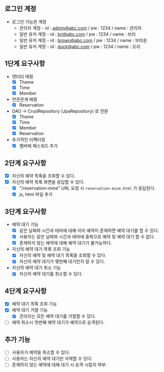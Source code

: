 ## 로그인 계정

- 로그인 가능한 계정
    - 관리자 계정 - id : admin@abc.com / pw : 1234 / name : 관리자
    - 일반 유저 계정 - id : bri@abc.com / pw : 1234 / name : 브리
    - 일반 유저 계정 - id : brown@abc.com / pw : 1234 / name : 브라운
    - 일반 유저 계정 - id : duck@abc.com / pw : 1234 / name : 오리

## 1단계 요구사항

- 엔티티 매핑
    - [x] Theme
    - [x] Time
    - [x] Member
- 연관관계 매핑
    - [x] Reservation
- DAO -> CrudRepository (JpaRepository) 로 전환
    - [x] Theme
    - [x] Time
    - [x] Member
    - [x] Reservation
- 추가적인 리팩터링
    - [x] 멤버에 패스워드 추가

## 2단계 요구사항

- [x] 자신의 예약 목록을 조회할 수 있다.
- [x] 자신의 예약 목록 화면을 응답할 수 있다.
    - [x] "/reservation-mine" URL 요청 시 `reservation-mine.html` 가 응답된다.
    - [x] js, html 파일 추가

## 3단계 요구사항

- 예약 대기 기능
    - [x] 같은 날짜와 시간과 테마에 대해 이미 예약이 존재하면 예약 대기를 할 수 있다.
    - [x] 사용자는 같은 날짜와 시간과 테마에 중복으로 예약 및 예약 대기 할 수 없다.
    - [x] 존재하지 않는 예약에 대해 예약 대기가 불가능하다.

- 자신의 예약 대기 목록 조회 기능
    - [x] 자신의 예약 및 예약 대기 목록을 조회할 수 있다.
    - [x] 자신의 예약 대기가 몇번째 대기인지 알 수 있다.

- 자신의 예약 대기 취소 기능
    - [x] 자신의 예약 대기를 취소할 수 있다.

## 4단계 요구사항

- [x] 예약 대기 목록 조회 기능
- [x] 예약 대기 거절 기능
    - [x] 관리자는 모든 예약 대기를 거절할 수 있다.
- [ ] 예약 취소시 첫번째 예약 대기가 예약으로 승격된다.

## 추가 기능

- [ ] 사용자가 예약을 취소할 수 있다.
- [ ] 사용자는 자신의 예약 대기만 삭제할 수 있다.
- [ ] 존재하지 않는 예약에 대해 대기 시 승격 시킬지 여부.
